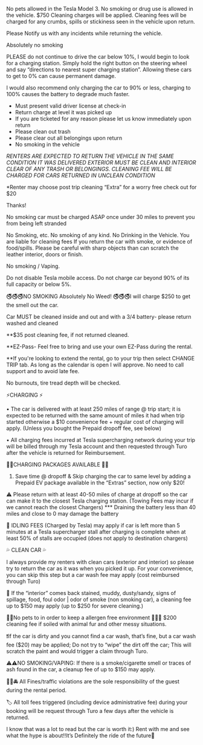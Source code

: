 No pets allowed in the Tesla Model 3. 
No smoking or drug use is allowed in the vehicle.
$750 Cleaning charges will be applied. 
Cleaning fees will be charged for any crumbs, spills or stickiness seen in the vehicle upon return. 

Please Notify us with any incidents while returning the vehicle.

Absolutely no smoking

PLEASE do not continue to drive the car below 10%, I would begin to look for a charging station. 
Simply hold the right button on the steering wheel and say “directions to nearest super charging station”. Allowing these cars to get to 0% can cause permanent damage.

I would also recommend only charging the car to 90% or less, charging to 100% causes the battery to degrade much faster.

* Must present valid driver license at check-in
* Return charge at level it was picked up
* If you are ticketed for any reason please let us know immediately upon return 
* Please clean out trash
* Please clear out all belongings upon return
* No smoking in the vehicle

*RENTERS ARE EXPECTED TO RETURN THE VEHICLE IN THE SAME CONDITION IT WAS DELIVERED 
EXTERIOR MUST BE CLEAN AND INTERIOR CLEAR OF ANY TRASH OR BELONGINGS. CLEANING FEE WILL BE CHARGED FOR CARS RETURNED IN UNCLEAN CONDITION*

*Renter may choose post trip cleaning “Extra” for a worry free check out for $20

Thanks!

No smoking car must be charged ASAP once under 30 miles to prevent  you from being left stranded

No Smoking, etc. 
No smoking of any kind. No Drinking in the Vehicle. You are liable for cleaning fees If you return the car with smoke, or evidence of food/spills. Please be careful with sharp objects than can scratch the leather interior, doors or finish.

No smoking / Vaping.

Do not disable Tesla mobile access.  Do not charge car beyond 90% of its full capacity or below 5%.

🚭🚭🚭NO SMOKING Absolutely No Weed! 🚭🚭🚭I will charge $250 to get the smell out the car.

Car MUST be cleaned inside and out and with a 3/4 battery- please return washed and cleaned 

 **$35 post cleaning fee, if not returned cleaned.

**EZ-Pass-  Feel free to bring and use your own EZ-Pass during the rental.

**If you're looking to extend the rental, go to your trip then select CHANGE TRIP tab. As long as the calendar is open I will approve. No need to call support and to avoid late fee.

No burnouts, tire tread depth will be checked.

⚡️CHARGING ⚡️

• The car is delivered with at least 250 miles of range @ trip start; it is expected to be returned with the same amount of miles it had when trip started otherwise a $10 convenience fee + regular cost of charging will apply. (Unless you bought the Prepaid dropoff fee, see below)

• All charging fees incurred at Tesla supercharging network during your trip will be billed through my Tesla account and then requested through Turo after the vehicle is returned for Reimbursement.

🔌🔋CHARGING PACKAGES AVAILABLE 🔌🔋

1) Save time @ dropoff & Skip charging the car to same level by adding a Prepaid EV package available in the “Extras” section, now only $20!

⚠️ Please return with at least 40-50 miles of charge at dropoff so the car can make it to the closest Tesla charging station. (Towing Fees may incur if we cannot reach the closest Chargers)
*** Draining the battery less than 40 miles and close to 0 may damage the battery 

🛑 IDLING FEES (Charged by Tesla) may apply if car is left more than 5 minutes at a Tesla supercharger stall after charging is complete when at least 50% of stalls are occupied (does not apply to destination chargers)


 💦 CLEAN CAR 💦

I always provide my renters with clean cars (exterior and interior) so please try to return the car as it was when you picked it up. For your convenience, you can skip this step but a car wash fee may apply (cost reimbursed through Turo)

👣  If the “interior” comes back stained, muddy, dusty/sandy, signs of spillage, food, foul odor | odor of smoke (non smoking car), a cleaning fee up to $150 may apply (up to $250 for severe cleaning.)

🚫❌No pets to in order to keep a allergen free environment 🐶🐱🐾 $200 cleaning fee if soiled with animal fur and other messy situations.

❗️If the car is dirty and you cannot find a car wash, that’s fine, but a car wash fee ($20) may be applied;
Do not try to “wipe” the dirt off the car; This will scratch the paint and would trigger a claim through Turo.

⚠️⚠️NO SMOKING/VAPING: If there is a smoke/cigarette smell or traces of ash found in the car, a cleanup fee of up to $150 may apply.

🚨🚦🚔 All Fines/traffic violations are the sole responsibility of the guest during the rental period.

🏷 All toll fees triggered (including device administrative fee) during your booking will be request through Turo a few days after the vehicle is returned.

I know that was a lot to read but the car is worth it:) Rent with me and see what the hype is about‼️It’s Definitely the ride of the future🚀
